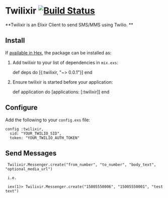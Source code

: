 # Twilixir [![Build Status](https://www.travis-ci.org/CasperSleep/twilixer.svg?branch=master)](https://www.travis-ci.org/CasperSleep/twilixer)

**Twilixir is an Elixir Client to send SMS/MMS using Twilio. **

## Install

If [available in Hex](https://hex.pm/docs/publish), the package can be installed as:

  1. Add twilixir to your list of dependencies in `mix.exs`:

        def deps do
          [{:twilixir, "~> 0.0.1"}]
        end

  2. Ensure twilixir is started before your application:

        def application do
          [applications: [:twilixir]]
        end

## Configure

Add the following to your `config.exs` file:

```
config :twilixir,
  sid: "YOUR_TWILIO_SID",
  token: "YOUR_TWILIO_AUTH_TOKEN"
```

## Send Messages

```
 Twilixir.Messenger.create("from_number", "to_number", "body_text", "optional_media_url")
 
 i.e.
 
 iex(1)> Twilixir.Messenger.create("15005550006", "15005550001", "test text")
```
